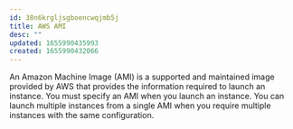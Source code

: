 ```yaml
---
id: 38n6krgljsgboencwqjmb5j
title: AWS AMI
desc: ""
updated: 1655990435993
created: 1655990432066
---
```


An Amazon Machine Image (AMI) is a supported and maintained image provided by AWS that provides the information required to launch an instance. You must specify an AMI when you launch an instance. You can launch multiple instances from a single AMI when you require multiple instances with the same configuration.
